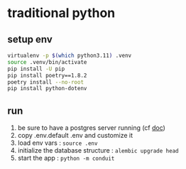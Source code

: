 # traditional python

## setup env

```sh
virtualenv -p $(which python3.11) .venv
source .venv/bin/activate
pip install -U pip
pip install poetry==1.8.2
poetry install --no-root
pip install python-dotenv
```

## run

1) be sure to have a postgres server running (cf [doc](../../README.md))
2) copy .env.default .env and customize it
3) load env vars : `source .env`
4) initialize the database structure : `alembic upgrade head`
5) start the app : `python -m conduit`
